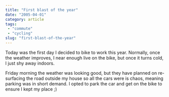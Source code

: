 ```yaml
---
title: "First blast of the year"
date: "2005-04-01"
category: article
tags:
 - "commute"
 - "cycling"
slug: "first-blast-of-the-year"
---
```


Today was the first day I decided to bike to work this year. Normally, once the weather improves, I near enough live on the bike, but once it turns cold, I just shy away indoors.

Friday morning the weather was looking good, but they have planned on re-surfacing the road outside my house so all the cars were is chaos, meaning parking was in short demand. I opted to park the car and get on the bike to ensure I kept my place ;)
